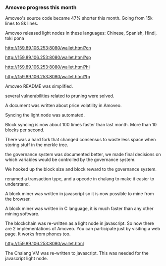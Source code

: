 
### Amoveo progress this month

Amoveo's source code became 47% shorter this month. Going from 15k lines to 8k lines.

Amoveo released light nodes in these languages: Chinese, Spanish, Hindi, toki pona

http://159.89.106.253:8080/wallet.html?cn

http://159.89.106.253:8080/wallet.html?sp

http://159.89.106.253:8080/wallet.html?hi

http://159.89.106.253:8080/wallet.html?tp


Amoveo README was simplified.

several vulnerabilities related to pruning were solved.

A document was written about price volatility in Amoveo.

Syncing the light node was automated.

Block syncing is now about 100 times faster than last month. More than 10 blocks per second.

There was a hard fork that changed consensus to waste less space when storing stuff in the merkle tree.

the governance system was documented better, we made final decisions on which variables would be controlled by the governance system.

We hooked up the block size and block reward to the governance system.

renamed a transaction type, and a opcode in chalang to make it easier to understand.

A block miner was written in javascript so it is now possible to mine from the browser.

A block miner was written in C language, it is much faster than any other mining software.

The blockchain was re-written as a light node in javascript. So now there are 2 implementations of Amoveo. You can participate just by visiting a web page. It works from phones too.

http://159.89.106.253:8080/wallet.html

The Chalang VM was re-written to javascript. This was needed for the javascript light node.

